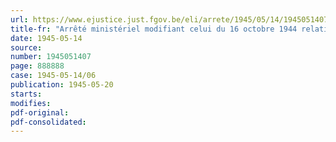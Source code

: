 ```yaml
---
url: https://www.ejustice.just.fgov.be/eli/arrete/1945/05/14/1945051407/justel
title-fr: "Arrêté ministériel modifiant celui du 16 octobre 1944 relatif à la distribution de rations supplémentaires aux malades en traitement dans les hôpitaux, cliniques, préventoriums et sanatoriums ou se soignant à domicile (abrogé par AM 21-12-1945, art. 3)"
date: 1945-05-14
source:
number: 1945051407
page: 888888
case: 1945-05-14/06
publication: 1945-05-20
starts:
modifies:
pdf-original:
pdf-consolidated:
---
```


